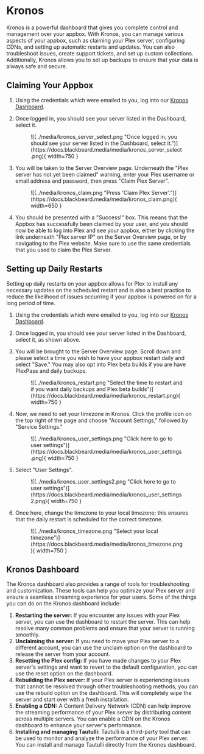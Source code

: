 # Kronos

Kronos is a powerful dashboard that gives you complete control and management over your appbox. With Kronos, you can manage various aspects of your appbox, such as claiming your Plex server, configuring CDNs, and setting up automatic restarts and updates. You can also troubleshoot issues, create support tickets, and set up custom collections. Additionally, Kronos allows you to set up backups to ensure that your data is always safe and secure.

## Claiming Your Appbox

1. Using the credentials which were emailed to you, log into our [Kronos Dashboard](https://kronos.blackbeard.shop).
2. Once logged in, you should see your server listed in the Dashboard, select it.
    
    <figure markdown>
    ![(../media/kronos_server_select.png "Once logged in, you should see your server listed in the Dashboard, select it.")](https://docs.blackbeard.media/media/kronos_server_select.png){ width=750 }
      <figcaption></figcaption>
    </figure>
    
3. You will be taken to the Server Overview page. Underneath the "Plex server has not yet been claimed" warning, enter your Plex username or email address and password, then press "Claim Plex Server".
    
    <figure markdown>
    ![(../media/kronos_claim.png "Press 'Claim Plex Server'.")](https://docs.blackbeard.media/media/kronos_claim.png){ width=650 }
      <figcaption></figcaption>
    </figure>
    
4. You should be presented with a "Success!" box. This means that the Appbox has successfully been claimed by your user, and you should now be able to log into Plex and see your appbox, either by clicking the link underneath "Plex server IP" on the Server Overview page, or by navigating to the Plex website. Make sure to use the same credentials that you used to claim the Plex Server.

## Setting up Daily Restarts

Setting up daily restarts on your appbox allows for Plex to install any necessary updates on the scheduled restart and is also a best practice to reduce the likelihood of issues occurring if your appbox is powered on for a long period of time.

1. Using the credentials which were emailed to you, log into our [Kronos Dashboard](https://kronos.blackbeard.shop).
2. Once logged in, you should see your server listed in the Dashboard, select it, as shown above.
3. You will be brought to the Server Overview page. Scroll down and please select a time you wish to have your appbox restart daily and select "Save." You may also opt into Plex beta builds if you are have PlexPass and daily backups.
    
    <figure markdown>
    ![(../media/kronos_restart.png "Select the time to restart and if you want daily backups and Plex beta builds")](https://docs.blackbeard.media/media/kronos_restart.png){ width=750 }
      <figcaption></figcaption>
    </figure>
    
4. Now, we need to set your timezone in Kronos. Click the profile icon on the top right of the page and choose "Account Settings," followed by "Service Settings."
    
    <figure markdown>
    ![(../media/kronos_user_settings.png "Click here to go to user settings")](https://docs.blackbeard.media/media/kronos_user_settings.png){ width=750 }
      <figcaption></figcaption>
    </figure>
    
5. Select "User Settings".
    
    <figure markdown>
    ![(../media/kronos_user_settings2.png "Click here to go to user settings")](https://docs.blackbeard.media/media/kronos_user_settings2.png){ width=750 }
      <figcaption></figcaption>
    </figure>
    
6. Once here, change the timezone to your local timezone; this ensures that the daily restart is scheduled for the correct timezone.
    
    <figure markdown>
    ![(../media/kronos_timezone.png "Select your local timezone")](https://docs.blackbeard.media/media/kronos_timezone.png){ width=750 }
      <figcaption></figcaption>
    </figure>
    
## Kronos Dashboard

The Kronos dashboard also provides a range of tools for troubleshooting and customization. These tools can help you optimize your Plex server and ensure a seamless streaming experience for your users. Some of the things you can do on the Kronos dashboard include:

1. **Restarting the server:** If you encounter any issues with your Plex server, you can use the dashboard to restart the server. This can help resolve many common problems and ensure that your server is running smoothly.
2. **Unclaiming the server:** If you need to move your Plex server to a different account, you can use the unclaim option on the dashboard to release the server from your account.
3. **Resetting the Plex config:** If you have made changes to your Plex server's settings and want to revert to the default configuration, you can use the reset option on the dashboard.
4. **Rebuilding the Plex server:** If your Plex server is experiencing issues that cannot be resolved through other troubleshooting methods, you can use the rebuild option on the dashboard. This will completely wipe the server and start over with a fresh installation.
5. **Enabling a CDN:** A Content Delivery Network (CDN) can help improve the streaming performance of your Plex server by distributing content across multiple servers. You can enable a CDN on the Kronos dashboard to enhance your server's performance.
6. **Installing and managing Tautulli:** Tautulli is a third-party tool that can be used to monitor and analyze the performance of your Plex server. You can install and manage Tautulli directly from the Kronos dashboard.
